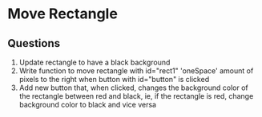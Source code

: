 # Move Rectangle

## Questions
1. Update rectangle to have a black background
2. Write function to move rectangle with id="rect1" 'oneSpace' amount of pixels to the right when button with id="button" is clicked
3. Add new button that, when clicked, changes the background color of the rectangle between red and black, ie, if the rectangle is red, change background color to black and vice versa